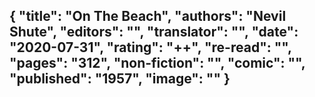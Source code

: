 {
 "title": "On The Beach",
 "authors": "Nevil Shute",
 "editors": "",
 "translator": "",
 "date": "2020-07-31",
 "rating": "++",
 "re-read": "",
 "pages": "312",
 "non-fiction": "",
 "comic": "",
 "published": "1957",
 "image": ""
}
---

